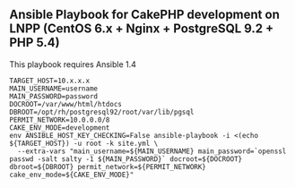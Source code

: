 Ansible Playbook for CakePHP development on LNPP (CentOS 6.x + Nginx + PostgreSQL 9.2 + PHP 5.4)
-------------------------------------------

This playbook requires Ansible 1.4

    TARGET_HOST=10.x.x.x
    MAIN_USERNAME=username
    MAIN_PASSWORD=password
    DOCROOT=/var/www/html/htdocs
    DBROOT=/opt/rh/postgresql92/root/var/lib/pgsql
    PERMIT_NETWORK=10.0.0.0/8
    CAKE_ENV_MODE=development
    env ANSIBLE_HOST_KEY_CHECKING=False ansible-playbook -i <(echo ${TARGET_HOST}) -u root -k site.yml \
      --extra-vars "main_username=${MAIN_USERNAME} main_password=`openssl passwd -salt salty -1 ${MAIN_PASSWORD}` docroot=${DOCROOT} dbroot=${DBROOT} permit_network=${PERMIT_NETWORK} cake_env_mode=${CAKE_ENV_MODE}"
